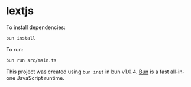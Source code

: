 # lextjs

To install dependencies:

```bash
bun install
```

To run:

```bash
bun run src/main.ts
```

This project was created using `bun init` in bun v1.0.4. [Bun](https://bun.sh) is a fast all-in-one JavaScript runtime.
